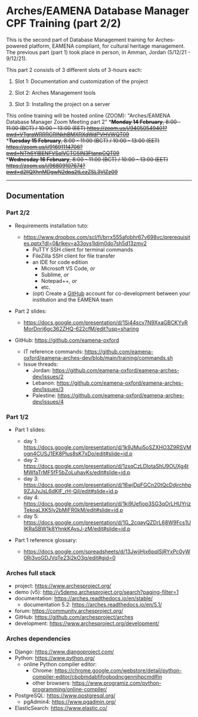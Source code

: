 # Arches/EAMENA Database Manager CPF Training (part 2/2)

This is the second part of Database Management training for Arches-powered platform, EAMENA compliant, for cultural heritage management. The previous part (part 1) took place in person, in Amman, Jordan (5/12/21 - 9/12/21). 

This part 2  consists of 3 different slots of 3-hours each:

  1. Slot 1: Documentation and customization of the project

  2. Slot 2: Arches Management tools

  3. Slot 3: Installing the project on a server
  
This online training will be hosted online (ZOOM): "Arches/EAMENA Database Manager Zoom Meeting part 2"
*~~<b>Monday 14 February</b>, 8:00 - 11:00 (BCT) / 10:00 - 13:00 (EET) https://zoom.us/j/94050549401?pwd=VTgraWRRRGRlNkhBMXRXdWdPVHVWQT09~~  
*~~<b>Tuesday 15 February</b>, 8:00 - 11:00 (BCT) / 10:00 - 13:00 (EET) https://zoom.us/j/91691114706?pwd=NTh6YlBENFVSalVCTG5IN3FtanpGQT09~~  
*~~<b>Wednesday 16 February</b>, 8:00 - 11:00 (BCT) / 10:00 - 13:00 (EET) https://zoom.us/j/96809107674?pwd=d2llQXhnMDgwN2dpa2tLczZSL3VlZz09~~  

---

## Documentation

### Part 2/2

* Requirements installation tuto: 
  - https://www.dropbox.com/scl/fi/brrx555afobhr67v698vc/prerequisites.pptx?dl=0&rlkey=a33oys1ldjm0do7sh5d13zmv2
    + PuTTY SSH client for terminal commands 
    + FileZilla SSH client for file transfer
    + an IDE for code edition
      - Microsoft VS Code, *or*
      - Sublime, *or*
      - Notepad++, *or*
      - etc.  
    + (opt) Create a [GitHub](https://github.com/join) account for co-development between your institution and the EAMENA team

* Part 2 slides:
  - https://docs.google.com/presentation/d/1Si44scv7N9XxaGBCKYyRMorDnrj6gc362ZHQ-622cfM/edit?usp=sharing
 
* GitHub: https://github.com/eamena-oxford
  - IT reference commands: https://github.com/eamena-oxford/eamena-arches-dev/blob/main/training/commands.sh
  - Issue threads:
    + Jordan: https://github.com/eamena-oxford/eamena-arches-dev/issues/2
    + Lebanon: https://github.com/eamena-oxford/eamena-arches-dev/issues/3
    + Palestine: https://github.com/eamena-oxford/eamena-arches-dev/issues/4


### Part 1/2

* Part 1 slides:
  - day 1: https://docs.google.com/presentation/d/1k9JMuj5oSZXHO3Z9RSVMogn4CUSJ1EK8Plus8sK7xDo/edit#slide=id.p
  - day 2: https://docs.google.com/presentation/d/1zsqCzLDIotaShU9OUXg4tMWfaTrMF5fF5bZoLuhavKs/edit#slide=id.p
  - day 3: https://docs.google.com/presentation/d/16wjDpFGCn20tQcDdjrchhp9ZJiJvJsL6dKlF_rH-QjI/edit#slide=id.p
  - day 4: https://docs.google.com/presentation/d/1ki9Uefiop3SG3qOrLHUYrjzTekoaLXK5Iy2bMiFR0kM/edit#slide=id.p
  - day 5: https://docs.google.com/presentation/d/1G_2cqayQZDrL68W9Fcs1UIKRaSBW1k8YhnkKAysJ-zM/edit#slide=id.p

* Part 1 reference glossary:
  - https://docs.google.com/spreadsheets/d/13JwjiHjx6pqlSjRYxPc0yW0Rj3voGDJVqTe23j2kO3g/edit#gid=0

### Arches full stack

* project: https://www.archesproject.org/
* demo (v5): http://v5demo.archesproject.org/search?paging-filter=1
* documentation: https://arches.readthedocs.io/en/stable/
  - documentation 5.2: https://arches.readthedocs.io/en/5.1/
* forum: https://community.archesproject.org/
* GitHub: https://github.com/archesproject/arches
* development: https://www.archesproject.org/development/

### Arches dependencies

* Django: https://www.djangoproject.com/
* Python: https://www.python.org/
  - online Python compiler editor: 
    + Chrome: https://chrome.google.com/webstore/detail/python-compiler-editor/cbobmdabfjfogbodncgennjhpcmdlfin
    + other browsers: https://www.programiz.com/python-programming/online-compiler/
* PostgreSQL: https://www.postgresql.org/
  - pgAdmin4: https://www.pgadmin.org/
* ElasticSearch: https://www.elastic.co/
